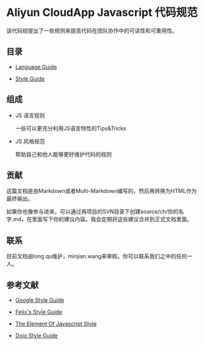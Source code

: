 Aliyun CloudApp Javascript 代码规范
======================================

该代码规提出了一些规则来提高代码在团队协作中的可读性和可重用性。


目录
---

* [Language Guide](language.html)

* [Style Guide](style.html)


组成
----

* JS 语言规则

    一些可以更充分利用JS语言特性的Tips&Tricks
    
* JS 风格规范

    帮助自己和他人能够更好维护代码的规则
    
贡献
---

这篇文档是由Markdown或者Multi-Markdown编写的，然后再转换为HTML作为最终输出。

如果你也像参与进来，可以通过再项目的SVN目录下创建source/ch/你的名字.md，在里面写下你的建议内容。我会定期将这些建议合并到正式文档里面。


联系
---

目前文档由long.qu维护，minjian.wang来审核。你可以联系我们之中的任何一人。


参考文献
-------

* [Google Style Guide](http://google-styleguide.googlecode.com/svn/trunk/javascriptguide.xml)

* [Felix's Style Guide](http://nodeguide.com/style.html)

* [The Element Of Javascript Style](http://javascript.crockford.com/style1.html)

* [Dojo Style Guide](http://dojotoolkit.org/community/styleGuide)